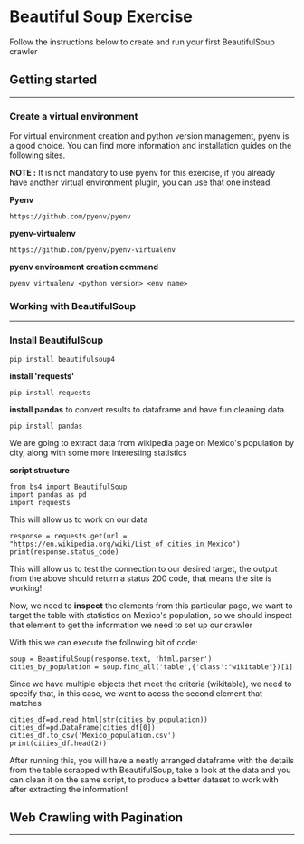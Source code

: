 
# Beautiful Soup Exercise

Follow the instructions below to create and run your first BeautifulSoup crawler

## Getting started
--------

### Create a virtual environment 

For virtual environment creation and python version management, pyenv is a good choice. 
You can find more information and installation guides on the following sites.

**NOTE :** It is not mandatory to use pyenv for this exercise, if you already have another virtual environment plugin, you can use that one instead.


**Pyenv** 

~~~
https://github.com/pyenv/pyenv
~~~

**pyenv-virtualenv**

~~~
https://github.com/pyenv/pyenv-virtualenv
~~~

**pyenv environment creation command**

~~~
pyenv virtualenv <python version> <env name>
~~~

### Working with BeautifulSoup
----------
### Install BeautifulSoup

~~~
pip install beautifulsoup4
~~~

**install 'requests'**

~~~
pip install requests
~~~

**install pandas**
to convert results to dataframe and have fun cleaning data

~~~
pip install pandas
~~~

We are going to extract data from  wikipedia page on Mexico's population by city, along with some more interesting statistics

**script structure**
~~~
from bs4 import BeautifulSoup
import pandas as pd
import requests
~~~
This will allow us to work on our data

~~~
response = requests.get(url = "https://en.wikipedia.org/wiki/List_of_cities_in_Mexico")
print(response.status_code)
~~~
This will allow us to test the connection to our desired target, the output from the above should return a status 200 code, that means the site is working!

Now, we need to **inspect** the elements from this particular page, we want to target the table with statistics on Mexico's population, so we should inspect that element to get the information we need to set up our crawler

With this we can execute the following bit of code:

~~~
soup = BeautifulSoup(response.text, 'html.parser')
cities_by_population = soup.find_all('table',{'class':"wikitable"})[1]
~~~
Since we have multiple objects that meet the criteria (wikitable), we need to specify that, in this case, we want to accss the second element that matches

~~~
cities_df=pd.read_html(str(cities_by_population))
cities_df=pd.DataFrame(cities_df[0])
cities_df.to_csv('Mexico_population.csv')
print(cities_df.head(2))
~~~
After running this, you will have a neatly arranged dataframe with the details from the table scrapped with BeautifulSoup, take a look at the data and you can clean it on the same script, to produce a better dataset to work with  after extracting the information!

## Web Crawling with Pagination
-------------------
